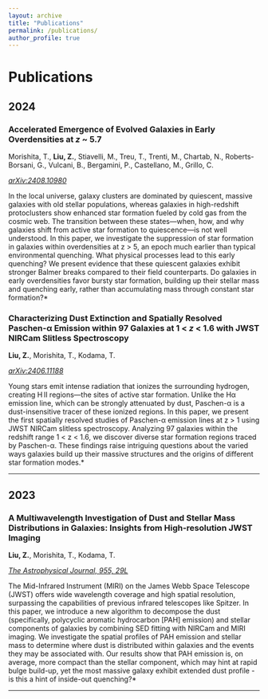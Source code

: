 ```yaml
---
layout: archive
title: "Publications"
permalink: /publications/
author_profile: true
---
```


# Publications

## 2024

### Accelerated Emergence of Evolved Galaxies in Early Overdensities at *z* ~ 5.7

Morishita, T., **Liu, Z.**, Stiavelli, M., Treu, T., Trenti, M., Chartab, N., Roberts-Borsani, G., Vulcani, B., Bergamini, P., Castellano, M., Grillo, C.

*[arXiv:2408.10980](https://arxiv.org/abs/2408.10980)*

In the local universe, galaxy clusters are dominated by quiescent, massive galaxies with old stellar populations, whereas galaxies in high-redshift protoclusters show enhanced star formation fueled by cold gas from the cosmic web. The transition between these states—when, how, and why galaxies shift from active star formation to quiescence—is not well understood. In this paper, we investigate the suppression of star formation in galaxies within overdensities at z > 5, an epoch much earlier than typical environmental quenching. What physical processes lead to this early quenching? We present evidence that these quiescent galaxies exhibit stronger Balmer breaks compared to their field counterparts. Do galaxies in early overdensities favor bursty star formation, building up their stellar mass and quenching early, rather than accumulating mass through constant star formation?*


### Characterizing Dust Extinction and Spatially Resolved Paschen-α Emission within 97 Galaxies at 1 < *z* < 1.6 with JWST NIRCam Slitless Spectroscopy

**Liu, Z.**, Morishita, T., Kodama, T.

*[arXiv:2406.11188](https://arxiv.org/abs/2406.11188)*

Young stars emit intense radiation that ionizes the surrounding hydrogen, creating H II regions—the sites of active star formation. Unlike the Hα emission line, which can be strongly attenuated by dust, Paschen-α is a dust-insensitive tracer of these ionized regions. In this paper, we present the first spatially resolved studies of Paschen-α emission lines at z > 1 using JWST NIRCam slitless spectroscopy. Analyzing 97 galaxies within the redshift range 1 < z < 1.6, we discover diverse star formation regions traced by Paschen-α. These findings raise intriguing questions about the varied ways galaxies build up their massive structures and the origins of different star formation modes.*

---

## 2023

### A Multiwavelength Investigation of Dust and Stellar Mass Distributions in Galaxies: Insights from High-resolution JWST Imaging

**Liu, Z.**, Morishita, T., Kodama, T.

*[The Astrophysical Journal, 955, 29L](https://ui.adsabs.harvard.edu/abs/2023ApJ...955...29L/abstract)*

The Mid-Infrared Instrument (MIRI) on the James Webb Space Telescope (JWST) offers wide wavelength coverage and high spatial resolution, surpassing the capabilities of previous infrared telescopes like Spitzer. In this paper, we introduce a new algorithm to decompose the dust (specifically, polycyclic aromatic hydrocarbon [PAH] emission) and stellar components of galaxies by combining SED fitting with NIRCam and MIRI imaging. We investigate the spatial profiles of PAH emission and stellar mass to determine where dust is distributed within galaxies and the events they may be associated with. Our results show that PAH emission is, on average, more compact than the stellar component, which may hint at rapid bulge build-up, yet the most massive galaxy exhibit extended dust profile - is this a hint of inside-out quenching?*

---

